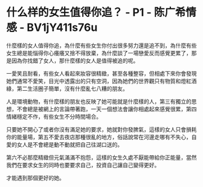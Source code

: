 # 什么样的女生值得你追？ - P1 - 陈广希情感 - BV1jY411s76u

什麼樣的女人值得你追，為什麼有些女生你付出很多努力還是追不到，為什麼有些女生總是能惱得你心癢癢又捨不得放棄，為什麼談了一場戀愛反而感覺更累了，那是因為你找錯了女人，那什麼樣的女人是值得被追的呢。

一愛笑且耐看，有些女人看起來妝容很精緻，甚至各種整容，但相處下來你會發現她們通常不愛笑，目光中透露出的只有空洞，因為她們的世界觀只有物質和燈紅酒綠，第二生活圈子簡單，沒有什麼亂七八糟的朋友。

人是環境動物，有什麼樣的朋友也反映了她可能就是什麼樣的人，第三有獨立的思想，不會總是被網上的言論帶著跑，一天一個想法會讓你相處起來感覺很累，第四情緒穩定不作，有些女生不分時間場合。

只要她不開心了或者你沒有滿足她的要求，她就對你發脾氣，這樣的女人只會損耗你的能量場，第五不愛去夜店那種很亂的地方，俗話說常在河邊走哪有不失心，自愛的女人是不會總是動不動就把自己往湖口送的。

第六不必那麼精緻但元氣滿滿不抱怨，這樣的女生久處不厭能帶給你正能量，當然我們在要求女生的同時也要要求自己，投資自己讓自己變得更好。

才能遇到那個更好的她。